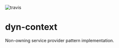 ![travis](https://travis-ci.org/A1-Triard/dyn-context.svg?branch=master)

# dyn-context

Non-owning service provider pattern implementation.

